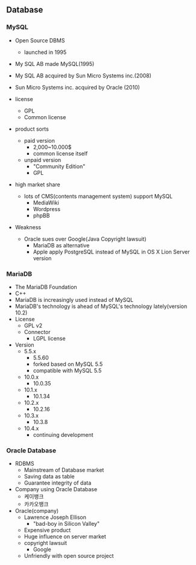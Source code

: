 ## Database
 ### MySQL
 - Open Source DBMS
   - launched in 1995
 - My SQL AB made MySQL(1995)
 - My SQL AB acquired by Sun Micro Systems inc.(2008)
 - Sun Micro Systems inc. acquired by Oracle (2010)
 
 - license
   - GPL
   - Common license
 - product sorts
   - paid version
     - 2,000~10.000$
     - common license itself
   - unpaid version
     - "Community Edition"
     - GPL
 - high market share
   - lots of CMS(contents management system) support MySQL
     - MediaWiki
     - Wordpress
     - phpBB
 - Weakness
   - Oracle sues over Google(Java Copyright lawsuit)
     - MariaDB as alternative
     - Apple apply PostgreSQL instead of MySQL in OS X Lion Server version

 ### MariaDB
 - The MariaDB Foundation
 - C++
 - MariaDB is increasingly used instead of MySQL
 - MariaDB's technology is ahead of MySQL's technology lately(version 10.2)
 - License
   - GPL v2
   - Connector
     - LGPL license
 - Version
   - 5.5.x
     - 5.5.60
     -  forked based on MySQL 5.5 
       - compatible with MySQL 5.5
   - 10.0.x
     - 10.0.35
   - 10.1.x
     - 10.1.34
   - 10.2.x
     - 10.2.16
   - 10.3.x
     - 10.3.8
   - 10.4.x 
     - continuing development
 
 ### Oracle Database
 - RDBMS
   - Mainstream of Database market
   - Saving data as table
   - Guarantee integrity of data
 - Company using Oracle Database
   - 케이뱅크
   - 카카오뱅크
 - Oracle(company)
   - Lawrence Joseph Ellison
     - "bad-boy in Silicon Valley"
   - Expensive product
   - Huge influence on server market
   - copyright lawsuit
     - Google
   - Unfriendly with open source project
